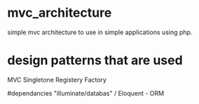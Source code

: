 # mvc_architecture
simple mvc architecture to use in simple applications using php.

# design patterns that are used
MVC
Singletone
Registery 
Factory

#dependancies
"illuminate/databas" / Eloquent - ORM    
